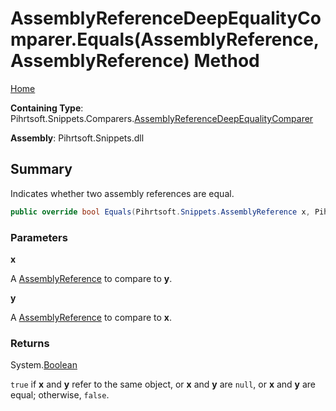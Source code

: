 # AssemblyReferenceDeepEqualityComparer\.Equals\(AssemblyReference, AssemblyReference\) Method

[Home](../../../../../README.md)

**Containing Type**: Pihrtsoft\.Snippets\.Comparers\.[AssemblyReferenceDeepEqualityComparer](../README.md)

**Assembly**: Pihrtsoft\.Snippets\.dll

## Summary

Indicates whether two assembly references are equal\.

```csharp
public override bool Equals(Pihrtsoft.Snippets.AssemblyReference x, Pihrtsoft.Snippets.AssemblyReference y)
```

### Parameters

**x**

A [AssemblyReference](../../../AssemblyReference/README.md) to compare to **y**\.

**y**

A [AssemblyReference](../../../AssemblyReference/README.md) to compare to **x**\.

### Returns

System\.[Boolean](https://docs.microsoft.com/en-us/dotnet/api/system.boolean)

`true` if **x** and **y** refer to the same object, or **x** and **y** are `null`, or **x** and **y** are equal; otherwise, `false`\.